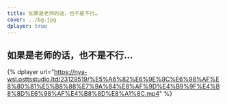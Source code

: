 ```yaml
---
title: 如果是老师的话，也不是不行…
cover: ../bg.jpg
dplayer: true
---
```


## 如果是老师的话，也不是不行…

{%  dplayer
    url="https://nya-wsl.osttsstudio.ltd/23129519/%E5%A6%82%E6%9E%9C%E6%98%AF%E8%80%81%E5%B8%88%E7%9A%84%E8%AF%9D%E4%B9%9F%E4%B8%8D%E6%98%AF%E4%B8%8D%E8%A1%8C.mp4"
%}
